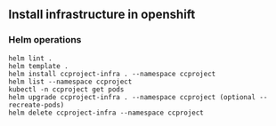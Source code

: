 ## Install infrastructure in openshift

### Helm operations
```
helm lint .
helm template .
helm install ccproject-infra . --namespace ccproject
helm list --namespace ccproject
kubectl -n ccproject get pods
helm upgrade ccproject-infra . --namespace ccproject (optional --recreate-pods)
helm delete ccproject-infra --namespace ccproject
```

